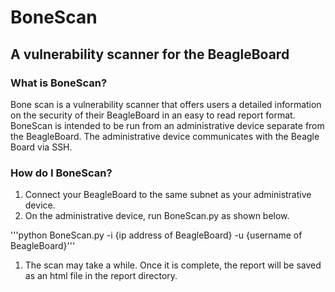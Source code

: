 # BoneScan
## A vulnerability scanner for the BeagleBoard

### What is BoneScan?
Bone scan is a vulnerability scanner that offers users a detailed information on the security of their BeagleBoard in an easy to read report format. BoneScan is intended to be run from an administrative device separate from the BeagleBoard. The administrative device communicates with the Beagle Board via SSH.

### How do I BoneScan?
1. Connect your BeagleBoard to the same subnet as your administrative device.
1. On the administrative device, run BoneScan.py as shown below.

'''python BoneScan.py -i {ip address of BeagleBoard} -u {username of BeagleBoard}'''
1. The scan may take a while. Once it is complete, the report will be saved as an html file in the report directory.
